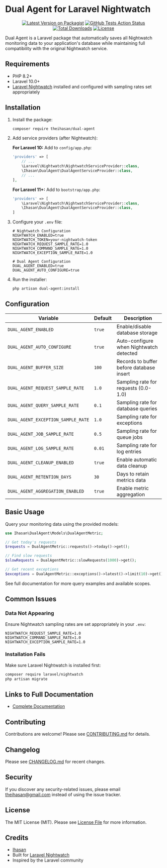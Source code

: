 # Dual Agent for Laravel Nightwatch

<div align="center">

[![Latest Version on Packagist](https://img.shields.io/packagist/v/theihasan/dual-agent.svg?style=flat-square)](https://packagist.org/packages/theihasan/dual-agent)
[![GitHub Tests Action Status](https://img.shields.io/github/actions/workflow/status/theihasan/dual-agent/run-tests.yml?branch=main&label=tests&style=flat-square)](https://github.com/theihasan/dual-agent/actions?query=workflow%3Arun-tests+branch%3Amain)
[![Total Downloads](https://img.shields.io/packagist/dt/theihasan/dual-agent.svg?style=flat-square)](https://packagist.org/packages/theihasan/dual-agent)
[![License](https://img.shields.io/packagist/l/theihasan/dual-agent.svg?style=flat-square)](https://packagist.org/packages/theihasan/dual-agent)

</div>

Dual Agent is a Laravel package that automatically saves all Nightwatch monitoring data to your application's database while maintaining full compatibility with the original Nightwatch service.

## Requirements

- PHP 8.2+
- Laravel 10.0+
- [Laravel Nightwatch](https://nightwatch.laravel.com) installed and configured with sampling rates set appropriately

## Installation

1. Install the package:
   ```bash
   composer require theihasan/dual-agent
   ```

2. Add service providers (after Nightwatch):

   **For Laravel 10:**
   Add to `config/app.php`:
   ```php
   'providers' => [
       // ...
       \Laravel\Nightwatch\NightwatchServiceProvider::class,
       \Ihasan\DualAgent\DualAgentServiceProvider::class,
       // ...
   ],
   ```

   **For Laravel 11+:**
   Add to `bootstrap/app.php`:
   ```php
   'providers' => [
       \Laravel\Nightwatch\NightwatchServiceProvider::class,
       \Ihasan\DualAgent\DualAgentServiceProvider::class,
   ]
   ```

3. Configure your `.env` file:
   ```env
   # Nightwatch Configuration
   NIGHTWATCH_ENABLED=true
   NIGHTWATCH_TOKEN=your-nightwatch-token
   NIGHTWATCH_REQUEST_SAMPLE_RATE=1.0
   NIGHTWATCH_COMMAND_SAMPLE_RATE=1.0
   NIGHTWATCH_EXCEPTION_SAMPLE_RATE=1.0

   # Dual Agent Configuration
   DUAL_AGENT_ENABLED=true
   DUAL_AGENT_AUTO_CONFIGURE=true
   ```

4. Run the installer:
   ```bash
   php artisan dual-agent:install
   ```

## Configuration

| Variable | Default | Description |
|----------|---------|-------------|
| `DUAL_AGENT_ENABLED` | `true` | Enable/disable database storage |
| `DUAL_AGENT_AUTO_CONFIGURE` | `true` | Auto-configure when Nightwatch detected |
| `DUAL_AGENT_BUFFER_SIZE` | `100` | Records to buffer before database insert |
| `DUAL_AGENT_REQUEST_SAMPLE_RATE` | `1.0` | Sampling rate for requests (0.0-1.0) |
| `DUAL_AGENT_QUERY_SAMPLE_RATE` | `0.1` | Sampling rate for database queries |
| `DUAL_AGENT_EXCEPTION_SAMPLE_RATE` | `1.0` | Sampling rate for exceptions |
| `DUAL_AGENT_JOB_SAMPLE_RATE` | `0.5` | Sampling rate for queue jobs |
| `DUAL_AGENT_LOG_SAMPLE_RATE` | `0.01` | Sampling rate for log entries |
| `DUAL_AGENT_CLEANUP_ENABLED` | `true` | Enable automatic data cleanup |
| `DUAL_AGENT_RETENTION_DAYS` | `30` | Days to retain metrics data |
| `DUAL_AGENT_AGGREGATION_ENABLED` | `true` | Enable metric aggregation |

## Basic Usage

Query your monitoring data using the provided models:

```php
use Ihasan\DualAgent\Models\DualAgentMetric;

// Get today's requests
$requests = DualAgentMetric::requests()->today()->get();

// Find slow requests
$slowRequests = DualAgentMetric::slowRequests(1000)->get();

// Get recent exceptions
$exceptions = DualAgentMetric::exceptions()->latest()->limit(10)->get();
```

See full documentation for more query examples and available scopes.

## Common Issues

### Data Not Appearing
Ensure Nightwatch sampling rates are set appropriately in your `.env`:
```
NIGHTWATCH_REQUEST_SAMPLE_RATE=1.0
NIGHTWATCH_COMMAND_SAMPLE_RATE=1.0
NIGHTWATCH_EXCEPTION_SAMPLE_RATE=1.0
```

### Installation Fails
Make sure Laravel Nightwatch is installed first:
```bash
composer require laravel/nightwatch
php artisan migrate
```

## Links to Full Documentation

- [Complete Documentation](documentation.md)

## Contributing

Contributions are welcome! Please see [CONTRIBUTING.md](CONTRIBUTING.md) for details.

## Changelog

Please see [CHANGELOG.md](CHANGELOG.md) for recent changes.

## Security

If you discover any security-related issues, please email theihasan@gmail.com instead of using the issue tracker.

## License

The MIT License (MIT). Please see [License File](LICENSE.md) for more information.

## Credits

- [Ihasan](https://github.com/theihasan)
- Built for [Laravel Nightwatch](https://nightwatch.laravel.com)
- Inspired by the Laravel community